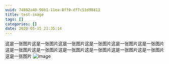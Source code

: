 ```yaml
---
uuid: 74882a40-96b1-11ea-8ff0-df7c51d98813
title: test-image
tags: []
categories: []
date: 2020-05-15 21:35:14
---
```



这是一张图片这是一张图片这是一张图片这是一张图片这是一张图片这是一张图片这是一张图片这是一张图片这是一张图片这是一张图片这是一张图片这是一张图片这是一张图片
![image](https://cdn.jsdelivr.net/gh/shijf/shijf.github.io/images/1589549935725.png)